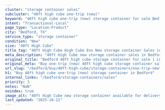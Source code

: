 ```yaml
---
cluster: "storage container sales"
subcluster: "40ft high cube one-trip (new)"
keyword: "40ft high cube one-trip (new) storage container for sale Bedford, TX"
intent: "Transactional-Local"
page_type: "Location-Product"
city: "Bedford, TX"
service_type: "storage container"
condition: "New"
size: "40ft High Cube"
title_tag: "40ft High Cube High Cube Enx New storage container Sales in Bedford | LC Container"
meta_description: "40ft High Cube new storage container sales in Bedford. High cube containers with extra height. Fast delivery, competitive pricing. Serving storage containers area. Quote ID: EBF. Call (214) 524-4168 for your free quote today."
original_title: "Bedford 40ft high cube storage container for sale | LC"
original_meta: "Buy one-trip (new) 40ft high cube storage container sale with local delivery in Bedford, TX. LC Container — local Since 2003. Request a fast quote today."
url_slug: "/bedford/buy/40ft-high-cube/storage-containers/one-trip-new"
h1: "Buy 40ft high cube one-trip (new) storage container in Bedford"
internal_links: "/bedford/storage-containers/sales"
priority: 3
notes: "NaN"
noindex: true
image_alt: "40ft High Cube new storage container available for delivery in Bedford"
last_updated: "2025-10-21"
---
```


<!-- TODO: Add unique city/inventory copy, images, and internal links here. -->
